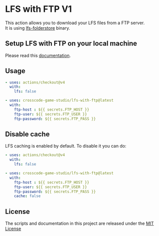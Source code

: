 # LFS with FTP V1

This action allows you to download your LFS files from a FTP server.   
It is using [lfs-folderstore](https://github.com/sinbad/lfs-folderstore) binary.

## Setup LFS with FTP on your local machine

Please read this [documentation](./README.local.md).

## Usage

```yaml
- uses: actions/checkout@v4
  with:
    lfs: false

- uses: crosscode-game-studio/lfs-with-ftp@latest
  with:
    ftp-host : ${{ secrets.FTP_HOST }}
    ftp-user: ${{ secrets.FTP_USER }}
    ftp-password: ${{ secrets.FTP_PASS }}
```
<!-- end usage -->

## Disable cache

LFS caching is enabled by default. To disable it you can do:

```yaml
- uses: actions/checkout@v4
  with:
    lfs: false

- uses: crosscode-game-studio/lfs-with-ftp@latest
  with:
    ftp-host : ${{ secrets.FTP_HOST }}
    ftp-user: ${{ secrets.FTP_USER }}
    ftp-password: ${{ secrets.FTP_PASS }}
    cache: false
```

## License

The scripts and documentation in this project are released under the [MIT License](LICENSE)
